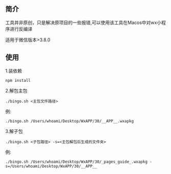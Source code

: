 ## 简介
  工具并非原创，只是解决原项目的一些报错,可以使用该工具在Macos中对wx小程序进行反编译
  
  
  适用于微信版本>3.8.0

## 使用
1.装依赖
```
npm install
```
2.解包主包
```
./bingo.sh <主包文件路径>
```
例:
```
./bingo.sh /Users/whoami/Desktop/WxAPP/30/__APP__.wxapkg
```
3.解子包
```
./bingo.sh <子包路径> -s=<主包解包后生成的文件夹>
```
例:
```
./bingo.sh /Users/whoami/Desktop/WxAPP/30/_pages_guide_.wxapkg -s=/Users/whoami/Desktop/WxAPP/30/__APP__
```
